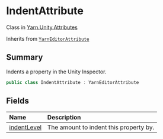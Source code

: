 # IndentAttribute

Class in [Yarn.Unity.Attributes](/docs/api/csharp/yarn.unity.attributes.md)

Inherits from [`YarnEditorAttribute`](/docs/api/csharp/yarn.unity.attributes.yarneditorattribute.md)

## Summary


Indents a property in the Unity Inspector.


```csharp
public class IndentAttribute : YarnEditorAttribute
```

## Fields

|Name|Description|
|:---|:---|
|[indentLevel](/docs/api/csharp/yarn.unity.attributes.indentattribute.indentlevel.md)|The amount to indent this property by.|

